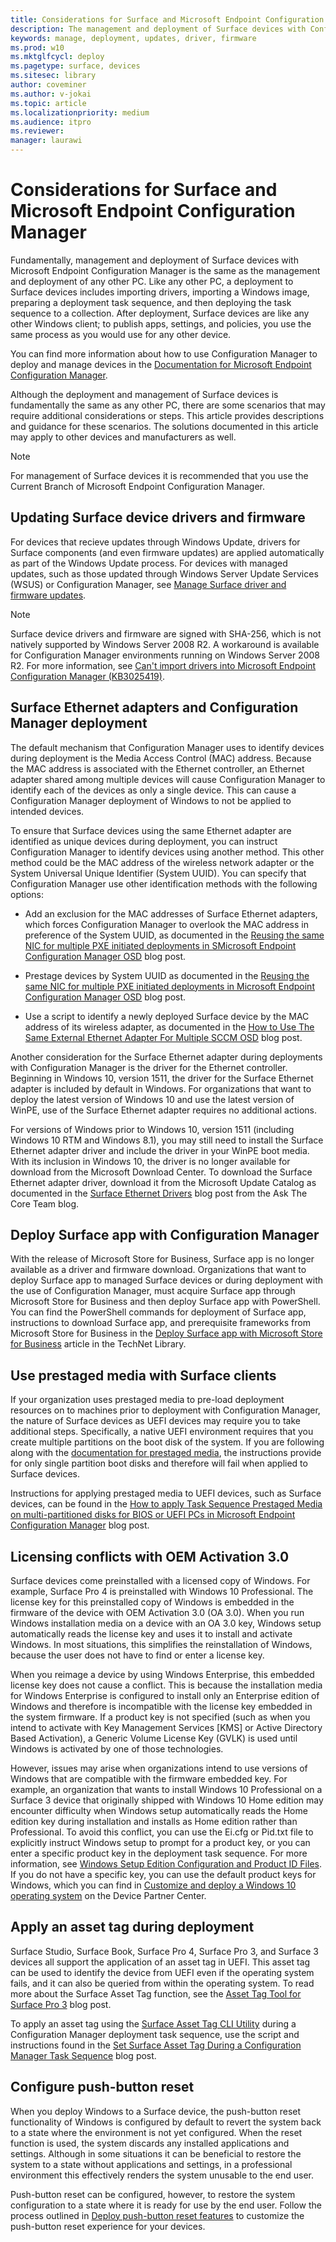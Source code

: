 ```yaml
---
title: Considerations for Surface and Microsoft Endpoint Configuration Manager
description: The management and deployment of Surface devices with Configuration Manager is fundamentally the same as any other PC; this article describes scenarios that may require additional considerations.
keywords: manage, deployment, updates, driver, firmware
ms.prod: w10
ms.mktglfcycl: deploy
ms.pagetype: surface, devices
ms.sitesec: library
author: coveminer
ms.author: v-jokai
ms.topic: article
ms.localizationpriority: medium
ms.audience: itpro
ms.reviewer: 
manager: laurawi
---
```


# Considerations for Surface and Microsoft Endpoint Configuration Manager

Fundamentally, management and deployment of Surface devices with Microsoft Endpoint Configuration Manager is the same as the management and deployment of any other PC. Like any other PC, a deployment to Surface devices includes importing drivers, importing a Windows image, preparing a deployment task sequence, and then deploying the task sequence to a collection. After deployment, Surface devices are like any other Windows client; to publish apps, settings, and policies, you use the same process as you would use for any other device.

You can find more information about how to use Configuration Manager to deploy and manage devices in the [Documentation for Microsoft Endpoint Configuration Manager](https://docs.microsoft.com/sccm/index).

Although the deployment and management of Surface devices is fundamentally the same as any other PC, there are some scenarios that may require additional considerations or steps. This article provides descriptions and guidance for these scenarios. The solutions documented in this article may apply to other devices and manufacturers as well.

> [!NOTE]
> For management of Surface devices it is recommended that you use the Current Branch of Microsoft Endpoint Configuration Manager.

## Updating Surface device drivers and firmware

For devices that recieve updates through Windows Update, drivers for Surface components (and even firmware updates) are applied automatically as part of the Windows Update process. For devices with managed updates, such as those updated through Windows Server Update Services (WSUS) or Configuration Manager, see [Manage Surface driver and firmware updates](https://docs.microsoft.com/surface/manage-surface-driver-and-firmware-updates/).

> [!NOTE]
> Surface device drivers and firmware are signed with SHA-256, which is not natively supported by Windows Server 2008 R2. A workaround is available for Configuration Manager environments running on Windows Server 2008 R2. For more information, see [Can't import drivers into Microsoft Endpoint Configuration Manager (KB3025419)](https://support.microsoft.com/kb/3025419).

## Surface Ethernet adapters and Configuration Manager deployment

The default mechanism that Configuration Manager uses to identify devices during deployment is the Media Access Control (MAC) address. Because the MAC address is associated with the Ethernet controller, an Ethernet adapter shared among multiple devices will cause Configuration Manager to identify each of the devices as only a single device. This can cause a Configuration Manager deployment of Windows to not be applied to intended devices.

To ensure that Surface devices using the same Ethernet adapter are identified as unique devices during deployment, you can instruct Configuration Manager to identify devices using another method. This other method could be the MAC address of the wireless network adapter or the System Universal Unique Identifier (System UUID). You can specify that Configuration Manager use other identification methods with the following options:

* Add an exclusion for the MAC addresses of Surface Ethernet adapters, which forces Configuration Manager to overlook the MAC address in preference of the System UUID, as documented in the [Reusing the same NIC for multiple PXE initiated deployments in SMicrosoft Endpoint Configuration Manager OSD](https://blogs.technet.microsoft.com/system_center_configuration_manager_operating_system_deployment_support_blog/2015/08/27/reusing-the-same-nic-for-multiple-pxe-initiated-deployments-in-system-center-configuration-manger-osd/) blog post.

* Prestage devices by System UUID as documented in the [Reusing the same NIC for multiple PXE initiated deployments in Microsoft Endpoint Configuration Manager OSD](https://blogs.technet.microsoft.com/system_center_configuration_manager_operating_system_deployment_support_blog/2015/08/27/reusing-the-same-nic-for-multiple-pxe-initiated-deployments-in-system-center-configuration-manger-osd/) blog post.

* Use a script to identify a newly deployed Surface device by the MAC address of its wireless adapter, as documented in the [How to Use The Same External Ethernet Adapter For Multiple SCCM OSD](https://blogs.technet.microsoft.com/askpfeplat/2014/07/27/how-to-use-the-same-external-ethernet-adapter-for-multiple-sccm-osd/) blog post.

Another consideration for the Surface Ethernet adapter during deployments with Configuration Manager is the driver for the Ethernet controller. Beginning in Windows 10, version 1511, the driver for the Surface Ethernet adapter is included by default in Windows. For organizations that want to deploy the latest version of Windows 10 and use the latest version of WinPE, use of the Surface Ethernet adapter requires no additional actions.

For versions of Windows prior to Windows 10, version 1511 (including Windows 10 RTM and Windows 8.1), you may still need to install the Surface Ethernet adapter driver and include the driver in your WinPE boot media. With its inclusion in Windows 10, the driver is no longer available for download from the Microsoft Download Center. To download the Surface Ethernet adapter driver, download it from the Microsoft Update Catalog as documented in the [Surface Ethernet Drivers](https://blogs.technet.microsoft.com/askcore/2016/08/18/surface-ethernet-drivers/) blog post from the Ask The Core Team blog.

## Deploy Surface app with Configuration Manager

With the release of Microsoft Store for Business, Surface app is no longer available as a driver and firmware download. Organizations that want to deploy Surface app to managed Surface devices or during deployment with the use of Configuration Manager, must acquire Surface app through Microsoft Store for Business and then deploy Surface app with PowerShell. You can find the PowerShell commands for deployment of Surface app, instructions to download Surface app, and prerequisite frameworks from Microsoft Store for Business in the [Deploy Surface app with Microsoft Store for Business](https://technet.microsoft.com/itpro/surface/deploy-surface-app-with-windows-store-for-business) article in the TechNet Library.

## Use prestaged media with Surface clients

If your organization uses prestaged media to pre-load deployment resources on to machines prior to deployment with Configuration Manager, the nature of Surface devices as UEFI devices may require you to take additional steps. Specifically, a native UEFI environment requires that you create multiple partitions on the boot disk of the system. If you are following along with the [documentation for prestaged media](https://technet.microsoft.com/library/79465d90-4831-4872-96c2-2062d80f5583?f=255&MSPPError=-2147217396#BKMK_CreatePrestagedMedia), the instructions provide for only single partition boot disks and therefore will fail when applied to Surface devices.

Instructions for applying prestaged media to UEFI devices, such as Surface devices, can be found in the [How to apply Task Sequence Prestaged Media on multi-partitioned disks for BIOS or UEFI PCs in Microsoft Endpoint Configuration Manager](https://blogs.technet.microsoft.com/system_center_configuration_manager_operating_system_deployment_support_blog/2014/04/02/how-to-apply-task-sequence-prestaged-media-on-multi-partitioned-disks-for-bios-or-uefi-pcs-in-system-center-configuration-manager/) blog post.

## Licensing conflicts with OEM Activation 3.0

Surface devices come preinstalled with a licensed copy of Windows. For example, Surface Pro 4 is preinstalled with Windows 10 Professional. The license key for this preinstalled copy of Windows is embedded in the firmware of the device with OEM Activation 3.0 (OA 3.0). When you run Windows installation media on a device with an OA 3.0 key, Windows setup automatically reads the license key and uses it to install and activate Windows. In most situations, this simplifies the reinstallation of Windows, because the user does not have to find or enter a license key.

When you reimage a device by using Windows Enterprise, this embedded license key does not cause a conflict. This is because the installation media for Windows Enterprise is configured to install only an Enterprise edition of Windows and therefore is incompatible with the license key embedded in the system firmware. If a product key is not specified (such as when you intend to activate with Key Management Services [KMS] or Active Directory Based Activation), a Generic Volume License Key (GVLK) is used until Windows is activated by one of those technologies.

However, issues may arise when organizations intend to use versions of Windows that are compatible with the firmware embedded key. For example, an organization that wants to install Windows 10 Professional on a Surface 3 device that originally shipped with Windows 10 Home edition may encounter difficulty when Windows setup automatically reads the Home edition key during installation and installs as Home edition rather than Professional. To avoid this conflict, you can use the Ei.cfg or Pid.txt file to explicitly instruct Windows setup to prompt for a product key, or you can enter a specific product key in the deployment task sequence. For more information, see [Windows Setup Edition Configuration and Product ID Files](https://technet.microsoft.com/library/hh824952.aspx). If you do not have a specific key, you can use the default product keys for Windows, which you can find in [Customize and deploy a Windows 10 operating system](https://dpcenter.microsoft.com/en/Windows/Build/cp-Windows-10-build) on the Device Partner Center.

## Apply an asset tag during deployment

Surface Studio, Surface Book, Surface Pro 4, Surface Pro 3, and Surface 3 devices all support the application of an asset tag in UEFI. This asset tag can be used to identify the device from UEFI even if the operating system fails, and it can also be queried from within the operating system. To read more about the Surface Asset Tag function, see the [Asset Tag Tool for Surface Pro 3](https://blogs.technet.microsoft.com/askcore/2014/10/20/asset-tag-tool-for-surface-pro-3/) blog post.

To apply an asset tag using the [Surface Asset Tag CLI Utility](https://www.microsoft.com/download/details.aspx?id=44076) during a Configuration Manager deployment task sequence, use the script and instructions found in the [Set Surface Asset Tag During a Configuration Manager Task Sequence](https://blogs.technet.microsoft.com/jchalfant/set-surface-pro-3-asset-tag-during-a-configuration-manager-task-sequence/) blog post.

## Configure push-button reset

When you deploy Windows to a Surface device, the push-button reset functionality of Windows is configured by default to revert the system back to a state where the environment is not yet configured. When the reset function is used, the system discards any installed applications and settings. Although in some situations it can be beneficial to restore the system to a state without applications and settings, in a professional environment this effectively renders the system unusable to the end user.

Push-button reset can be configured, however, to restore the system configuration to a state where it is ready for use by the end user. Follow the process outlined in [Deploy push-button reset features](https://msdn.microsoft.com/windows/hardware/commercialize/manufacture/desktop/deploy-push-button-reset-features) to customize the push-button reset experience for your devices.
